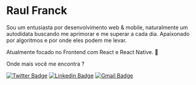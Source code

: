 # Raul Franck

Sou um entusiasta por desenvolvimento web & mobile, naturalmente um autodidata buscando me aprimorar e me superar a cada dia. Apaixonado por algoritmos e por onde eles podem me levar.

Atualmente focado no Frontend com React e React Native. 🖤


Onde mais você me encontra ?

[![Twitter Badge](https://img.shields.io/badge/-@raulfranck-383838?style=flat-square&labelColor=383838&logo=twitter&logoColor=white&link=https://twitter.com/raulfranck)](https://twitter.com/raulfranck1)
[![Linkedin Badge](https://img.shields.io/badge/-Raul%20Franck-383838?style=flat-square&logo=Linkedin&logoColor=white&link=https://www.linkedin.com/in/raul-franck-468617164/)](https://www.linkedin.com/in/raul-franck-468617164/)
[![Gmail Badge](https://img.shields.io/badge/-raulengfranck@gmail.com-383838?style=flat-square&logo=Gmail&logoColor=white&link=mailto:raulengfranck@gmail.com)](mailto:raulengfranck@gmail.com)


